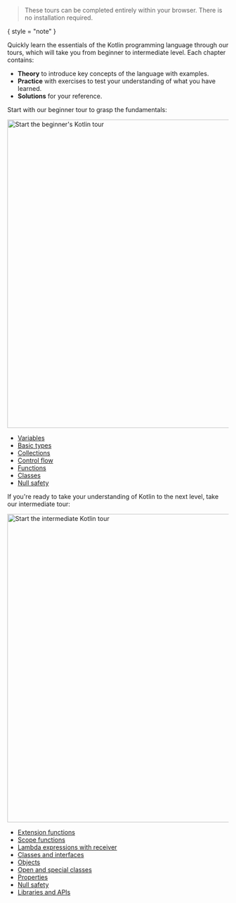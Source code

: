[//]: # (title: Welcome to our tour of Kotlin!)

> These tours can be completed entirely within your browser. There is no installation required.
> 
{ style = "note" }

Quickly learn the essentials of the Kotlin programming language through our tours, which will take you from beginner to intermediate
level. Each chapter contains:

* **Theory** to introduce key concepts of the language with examples.
* **Practice** with exercises to test your understanding of what you have learned.
* **Solutions** for your reference.

Start with our beginner tour to grasp the fundamentals:

<a href="kotlin-tour-hello-world.md"><img src="start-beginner-tour.svg" width="700" alt="Start the beginner's Kotlin tour" style="block"/></a>

<deflist collapsible="true">
    <def title="Beginner tour contents" default-state="collapsed">
        <ul>
            <li><a href="kotlin-tour-hello-world.md">Variables</a></li>
            <li><a href="kotlin-tour-basic-types.md">Basic types</a></li>
            <li><a href="kotlin-tour-collections.md">Collections</a></li>
            <li><a href="kotlin-tour-control-flow.md">Control flow</a></li>
            <li><a href="kotlin-tour-functions.md">Functions</a></li>
            <li><a href="kotlin-tour-classes.md">Classes</a></li>
            <li><a href="kotlin-tour-null-safety.md">Null safety</a></li>
        </ul>
    </def>
</deflist>

If you're ready to take your understanding of Kotlin to the next level, take our intermediate tour:

<a href="kotlin-tour-intermediate-functions-part-1.md"><img src="start-intermediate-tour.svg" width="700" alt="Start the intermediate Kotlin tour" style="block"/></a>

<deflist collapsible="true">
    <def title="Intermediate tour contents" default-state="collapsed">
        <ul>
            <li><a href="kotlin-tour-intermediate-functions-part-1.md">Extension functions</a></li>
            <li><a href="kotlin-tour-intermediate-functions-part-2.md">Scope functions</a></li>
            <li><a href="kotlin-tour-intermediate-functions-part-3.md">Lambda expressions with receiver</a></li>
            <li><a href="kotlin-tour-intermediate-classes-part-1.md">Classes and interfaces</a></li>
            <li><a href="kotlin-tour-intermediate-classes-part-2.md">Objects</a></li>
            <li><a href="kotlin-tour-intermediate-classes-part-3.md">Open and special classes</a></li>
            <li><a href="kotlin-tour-intermediate-properties.md">Properties</a></li>
            <li><a href="kotlin-tour-intermediate-null-safety.md">Null safety</a></li>
            <li><a href="kotlin-tour-intermediate-libraries-and-apis.md">Libraries and APIs</a></li>
        </ul>
    </def>
</deflist>